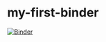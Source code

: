# my-first-binder

[![Binder](https://mybinder.org/badge.svg)](https://mybinder.org/v2/gh/erickmartins/my-first-binder/tree/master/master)
